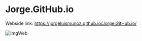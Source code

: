 # Jorge.GitHub.io
Webside link: https://jorgeluismunoz.github.io/Jorge.GitHub.io/

![imgWeb](https://user-images.githubusercontent.com/60415693/111359184-6da18000-8648-11eb-94c5-f1b7a54a4f63.png)
